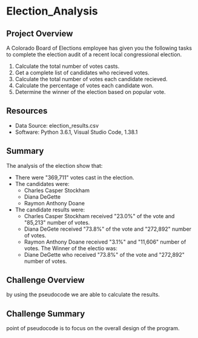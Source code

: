 # Election_Analysis

## Project Overview
A Colorado Board of Elections employee has given you the following tasks to complete the election audit of a recent local congressional election.

1. Calculate the total number of votes casts.
2. Get a complete list of candidates who recieved votes.
3. Calculate the total number of votes each candidate recieved.
4. Calculate the percentage of votes each candidate won.
5. Determine the winner of the election based on popular vote.

## Resources
- Data Source: election_results.csv
- Software: Python 3.6.1, Visual Studio Code, 1.38.1

## Summary
The analysis of the election show that:
- There were "369,711" votes cast in the election.
- The candidates were:
     - Charles Casper Stockham
     - Diana DeGette
     - Raymon Anthony Doane
- The candidate results were:
     - Charles Casper Stockham received "23.0%" of the vote and "85,213" number of votes.
     - Diana DeGete received "73.8%" of the vote and "272,892" number of votes.
     - Raymon Anthony Doane received "3.1%" and "11,606" number of votes.
 The Winner of the electio was:
    - Diane DeGette who received "73.8%" of the vote and "272,892" number of votes.
    
 ## Challenge Overview
by using the pseudocode we are able to calculate the results.   
 
 ## Challenge Summary
point of pseudocode is to focus on the overall design of the program.
